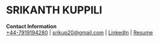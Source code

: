 # SRIKANTH KUPPILI

**Contact Information**  
[+44-7919194280](tel:+44-7919194280) | [srikup20@gmail.com](mailto:srikup20@gmail.com) | [LinkedIn](https://www.linkedin.com/in/srikanthkuppili) | [Resume](./Resume.md)
